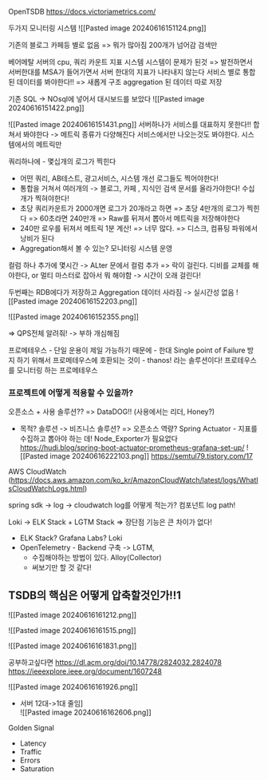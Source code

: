 
OpenTSDB
https://docs.victoriametrics.com/

두가지 모니터링 시스템
![[Pasted image 20240616151124.png]]

기존의 블로그 카페등 별로 없음
=> 뭐가 많아짐 200개가 넘어감 검색만

베어메탈 서버의  cpu, 쿼리 카운트 지표 시스템
시스템이 문제가 된것 => 발전하면서 서버한대를 MSA가 들어가면서 서버 한대의 지표가 나타내지 않는다
서비스 별로 통합된 데이터를 봐야한다!! => 새롭게 구조 aggregation 된 데이터 따로 저장

기존 SQL -> NOsql에 넣어서 대시보드를 보았다
![[Pasted image 20240616151422.png]]

![[Pasted image 20240616151431.png]]
서버하나가 서비스를 대표하지 못한다!! 합쳐서 봐야한다 -> 메트릭 종류가 다양해진다
서비스에서만 나오는것도 봐야한다. 시스템에서의 메트릭만

쿼리하나에 - 몇십개의 로그가 찍힌다
 - 어떤 쿼리, AB테스트, 광고서비스, 시스템 개선 로그들도 찍어야한다!
 - 통합을 거쳐서 여러개의 -> 블로그, 카페 , 지식인 검색 문서를 올라가야한다! 수십개가 찍혀야한다!
 - 초당 쿼리카운트가 2000개면 로그가 20개라고 하면 => 초당 4만개의 로그가 찍힌다 => 60초라면 240만개 => Raw를 뒤져서 뽑아서 메트릭을 저장해야한다
 - 240만 로우를 뒤져서 메트릭 1분 계산! => 너무 많다. => 디스크, 컴퓨팅 파워에서 낭비가 된다 
 - Aggregation해서 볼 수 있는? 모니터링 시스템 운영

컬럼 하나 추가에 몇시간 -> ALter 문에서 컬럼 추가 => 락이 걸린다. 디비를 교체를 해야한다, or 멀티 마스터로 잡아서 뭐 해야함 -> 시간이 오래 걸린다!

두번째는 RDB에다가 저장하고 Aggregation 데이터 사라짐 -> 실시간성 없음
![[Pasted image 20240616152203.png]]

![[Pasted image 20240616152355.png]]

=> QPS전체 알려줘! -> 부하 개심해짐

프로메테우스 - 단일 운용이 제일 가능하기 때문에 - 한대 Single point of Failure 
방지 하기 위해서 프로메테우스에 호환되는 것이 - thanos! 라는 솔루션이다!
프로테우스를 모니터링 하는 프로메테우스

### 프로젝트에 어떻게 적용할 수 있을까?
오픈소스 + 사용 솔루션??
=> DataDOG!! (사용에서는 리더, Honey?)
-  목적? 솔루션 -> 비즈니스 솔루션?
=> 오픈소스 역량?
Spring Actuator - 지표를 수집하고 뽑아야 하는 데! Node_Exporter가 필요없다
https://hudi.blog/spring-boot-actuator-prometheus-grafana-set-up/
![[Pasted image 20240616222103.png]]
https://semtul79.tistory.com/17

AWS CloudWatch 
(https://docs.aws.amazon.com/ko_kr/AmazonCloudWatch/latest/logs/WhatIsCloudWatchLogs.html)

spring sdk -> log -> cloudwatch
log를 어떻게 적는가? 컴포넌트
log path!

Loki -> 
ELK Stack + LGTM Stack => 장단점
기능은 큰 차이가 없다!
- ELK Stack? Grafana Labs? Loki
- OpenTelemetry - Backend 구축 -> LGTM, 
	- 수집해야하는 방법이 있다. Alloy(Collector)
	- 써보기만 할 것 같다!

## TSDB의 핵심은 어떻게 압축할것인가!!1

![[Pasted image 20240616161212.png]]

 ![[Pasted image 20240616161515.png]]


![[Pasted image 20240616161831.png]]

공부하고싶다면
https://dl.acm.org/doi/10.14778/2824032.2824078
https://ieeexplore.ieee.org/document/1607248

![[Pasted image 20240616161926.png]]

- 서버 12대->1대 줄임]\
![[Pasted image 20240616162606.png]]

Golden Signal 
- Latency
- Traffic
- Errors
- Saturation

